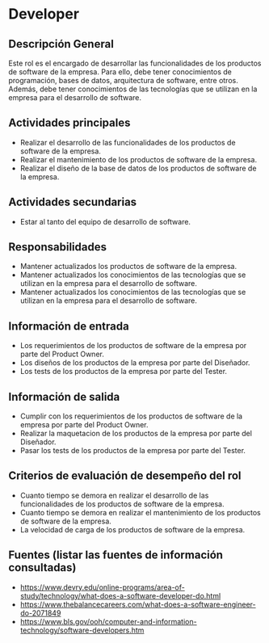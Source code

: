 # Developer

## Descripción General
Este rol es el encargado de desarrollar las funcionalidades de los productos de software de la empresa. Para ello, debe tener conocimientos de programación, bases de datos, arquitectura de software, entre otros. Además, debe tener conocimientos de las tecnologías que se utilizan en la empresa para el desarrollo de software.

## Actividades principales
- Realizar el desarrollo de las funcionalidades de los productos de software de la empresa.
- Realizar el mantenimiento de los productos de software de la empresa.
- Realizar el diseño de la base de datos de los productos de software de la empresa.

## Actividades secundarias
- Estar al tanto del equipo de desarrollo de software.

## Responsabilidades
- Mantener actualizados los productos de software de la empresa.
- Mantener actualizados los conocimientos de las tecnologías que se utilizan en la empresa para el desarrollo de software.
- Mantener actualizados los conocimientos de las tecnologías que se utilizan en la empresa para el desarrollo de software.

## Información de entrada
- Los requerimientos de los productos de software de la empresa por parte del Product Owner.
- Los diseños de los productos de la empresa por parte del Diseñador.
- Los tests de los productos de la empresa por parte del Tester.

## Información de salida
- Cumplir con los requerimientos de los productos de software de la empresa por parte del Product Owner.
- Realizar la maquetacion de los productos de la empresa por parte del Diseñador.
- Pasar los tests de los productos de la empresa por parte del Tester.

## Criterios de evaluación de desempeño del rol
- Cuanto tiempo se demora en realizar el desarrollo de las funcionalidades de los productos de software de la empresa.
- Cuanto tiempo se demora en realizar el mantenimiento de los productos de software de la empresa.
- La velocidad de carga de los productos de software de la empresa.

## Fuentes (listar las fuentes de información consultadas)

- https://www.devry.edu/online-programs/area-of-study/technology/what-does-a-software-developer-do.html
- https://www.thebalancecareers.com/what-does-a-software-engineer-do-2071849
- https://www.bls.gov/ooh/computer-and-information-technology/software-developers.htm

